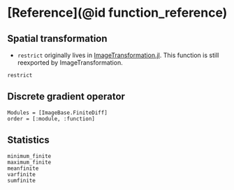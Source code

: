 # [Reference](@id function_reference)

## Spatial transformation

- `restrict` originally lives in [ImageTransformation.jl](https://github.com/JuliaImages/ImageTransformations.jl). This function is still reexported by ImageTransformation.

```@docs
restrict
```

## Discrete gradient operator

```@autodocs
Modules = [ImageBase.FiniteDiff]
order = [:module, :function]
```

## Statistics

```@docs
minimum_finite
maximum_finite
meanfinite
varfinite
sumfinite
```
